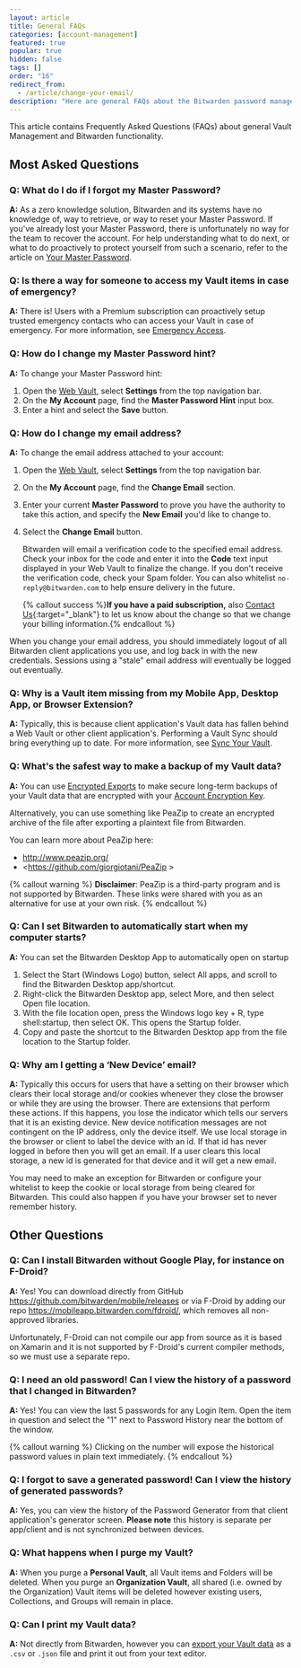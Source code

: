 ```yaml
---
layout: article
title: General FAQs
categories: [account-management]
featured: true
popular: true
hidden: false
tags: []
order: "16"
redirect_from:
  - /article/change-your-email/
description: "Here are general FAQs about the Bitwarden password manager, such as how to change your email address or tips on backup up your vault data."
---
```


This article contains Frequently Asked Questions (FAQs) about general Vault Management and Bitwarden functionality.

## Most Asked Questions

### Q: What do I do if I forgot my Master Password?

**A:** As a zero knowledge solution, Bitwarden and its systems have no knowledge of, way to retrieve, or way to reset your Master Password. If you've already lost your Master Password, there is unfortunately no way for the team to recover the account. For help understanding what to do next, or what to do proactively to protect yourself from such a scenario, refer to the article on [Your Master Password]({{site.baseurl}}/article/master-password/).

### Q: Is there a way for someone to access my Vault items in case of emergency?

**A:** There is! Users with a Premium subscription can proactively setup trusted emergency contacts who can access your Vault in case of emergency. For more information, see [Emergency Access]({{site.baseurl}}/article/emergency-access/).

### Q: How do I change my Master Password hint?

**A:** To change your Master Password hint:

1. Open the [Web Vault]({{site.baseurl}}/article/getting-started-webvault), select **Settings** from the top navigation bar.
2. On the **My Account** page, find the **Master Password Hint** input box.
3. Enter a hint and select the **Save** button.

### Q: How do I change my email address?

**A:** To change the email address attached to your account:

1. Open the [Web Vault]({{site.baseurl}}/article/getting-started-webvault), select **Settings** from the top navigation bar.
2. On the **My Account** page, find the **Change Email** section.
3. Enter your current **Master Password** to prove you have the authority to take this action, and specify the **New Email** you'd like to change to.
4. Select the **Change Email** button.

   Bitwarden will email a verification code to the specified email address. Check your inbox for the code and enter it into the **Code** text input displayed in your Web Vault to finalize the change. If you don't receive the verification code, check your Spam folder. You can also whitelist `no-reply@bitwarden.com` to help ensure delivery in the future.

   {% callout success %}**If you have a paid subscription,** also [Contact Us](https://bitwarden.com/contact){:target="\_blank"} to let us know about the change so that we change your billing information.{% endcallout %}

When you change your email address, you should immediately logout of all Bitwarden client applications you use, and log back in with the new credentials. Sessions using a "stale" email address will eventually be logged out eventually.

### Q: Why is a Vault item missing from my Mobile App, Desktop App, or Browser Extension?

**A:** Typically, this is because client application's Vault data has fallen behind a Web Vault or other client application's. Performing a Vault Sync should bring everything up to date. For more information, see [Sync Your Vault]({{site.baseurl}}/article/vault-sync/).

### Q: What's the safest way to make a backup of my Vault data?

**A:** You can use [Encrypted Exports]({{site.baseurl}}/article/encrypted-export/) to make secure long-term backups of your Vault data that are encrypted with your [Account Encryption Key]({{site.baseurl}}/article/account-encryption-key/).

Alternatively, you can use something like PeaZip to create an encrypted archive of the file after exporting a plaintext file from Bitwarden.

You can learn more about PeaZip here:
- <http://www.peazip.org/>
- <https://github.com/giorgiotani/PeaZip >

{% callout warning %}
**Disclaimer**: PeaZip is a third-party program and is not supported by Bitwarden. These links were shared with you as an alternative for use at your own risk.
{% endcallout %}

### Q: Can I set Bitwarden to automatically start when my computer starts?

**A:** You can  set the Bitwarden Desktop App to automatically open on startup

1. Select the Start (Windows Logo) button, select All apps, and scroll to find the Bitwarden Desktop app/shortcut.
2. Right-click the Bitwarden Desktop app, select More, and then select Open file location.
3. With the file location open, press the Windows logo key + R, type shell:startup, then select OK. This opens the Startup folder.
4. Copy and paste the shortcut to the Bitwarden Desktop app from the file location to the Startup folder.

### Q: Why am I getting a ‘New Device’ email?

**A:** Typically this occurs for users that have a setting on their browser which clears their local storage and/or cookies whenever they close the browser or while they are using the browser. There are extensions that perform these actions. If this happens, you lose the indicator which tells our servers that it is an existing device. New device notification messages are not contingent on the IP address, only the device itself. We use local storage in the browser or client to label the device with an id. If that id has never logged in before then you will get an email. If a user clears this local storage, a new id is generated for that device and it will get a new email.

You may need to make an exception for Bitwarden or configure your whitelist to keep the cookie or local storage from being cleared for Bitwarden. This could also happen if you have your browser set to never remember history.

## Other Questions

### Q: Can I install Bitwarden without Google Play, for instance on F-Droid?

**A:** Yes! You can download directly from GitHub <https://github.com/bitwarden/mobile/releases> or via F-Droid by adding our repo <https://mobileapp.bitwarden.com/fdroid/>, which removes all non-approved libraries.

Unfortunately, F-Droid can not compile our app from source as it is based on Xamarin and it is not supported by F-Droid's current compiler methods, so we must use a separate repo.

### Q: I need an old password! Can I view the history of a password that I changed in Bitwarden?

**A:** Yes! You can view the last 5 passwords for any Login Item. Open the item in question and select the "1" next to Password History near the bottom of the window.

{% callout warning %}
Clicking on the number will expose the historical password values in plain text immediately.
{% endcallout %}

### Q: I forgot to save a generated password! Can I view the history of generated passwords?

**A:** Yes, you can view the history of the Password Generator from that client application's generator screen. **Please note** this history is separate per app/client and is not synchronized between devices.

### Q: What happens when I purge my Vault?

**A:** When you purge a **Personal Vault**, all Vault items and Folders will be deleted. When you purge an **Organization Vault**, all shared (i.e. owned by the Organization) Vault items will be deleted however existing users, Collections, and Groups will remain in place.

### Q: Can I print my Vault data?

**A:** Not directly from Bitwarden, however you can [export your Vault data]({{site.baseurl}}/article/export-your-data/) as a `.csv` or `.json` file and print it out from your text editor.
